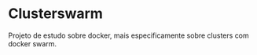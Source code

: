 # Clusterswarm
Projeto de estudo sobre docker, mais especificamente sobre clusters com docker swarm.
